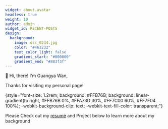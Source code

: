 ```yaml
---
widget: about.avatar
headless: true
weight: 10
author: admin
widget_id: RECENT-POSTS
design:
  background:
    image: dsc_0234.jpg
    color: "#463232"
    text_color_light: false
    gradient_start: "#000000"
    gradient_end: "#883f3f"
---
```

👋 Hi, there! I'm Guangya Wan,

Thanks for visiting my personal page!

{style="font-size: 1.2rem; background: #FFB76B; background: linear-gradient(to right, #FFB76B 0%, #FFA73D 30%, #FF7C00 60%, #FF7F04 100%); -webkit-background-clip: text; -webkit-text-fill-color: transparent;"}

P﻿lease Check out my [resumé](/about/) and Project below to learn more about my background